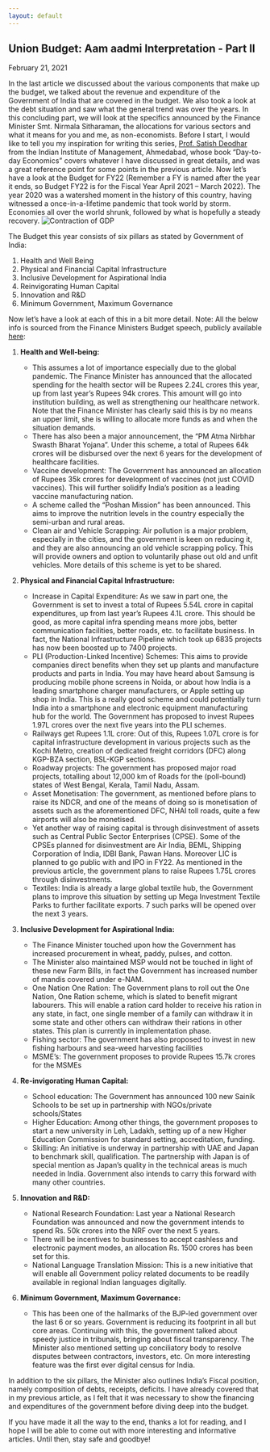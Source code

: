 ```yaml
---
layout: default
---
```

## Union Budget: Aam aadmi Interpretation - Part II
February 21, 2021

In the last article we discussed about the various components that make up the budget, we talked about the revenue and expenditure of the Government of India that are covered in the budget. We also took a look at the debt situation and saw what the general trend was over the years.
In this concluding part, we will look at the specifics announced by the Finance Minister Smt. Nirmala Sitharaman, the allocations for various sectors and what it means for you and me, as non-economists. Before I start, I would like to tell you my inspiration for writing this series, [Prof. Satish Deodhar](https://faculty.iima.ac.in/~satish/) from the Indian Institute of Management, Ahmedabad, whose book “Day-to-day Economics” covers whatever I have discussed in great details, and was a great reference point for some points in the previous article. 
Now let’s have a look at the Budget for FY22 (Remember a FY is named after the year it ends, so Budget FY22 is for the Fiscal Year April 2021 – March 2022).
The year 2020 was a watershed moment in the history of this country, having witnessed a once-in-a-lifetime pandemic that took world by storm. Economies all over the world shrunk, followed by what is hopefully a steady recovery. ![Contraction of GDP](https://www.businesstoday.in/story_image.jsp?img=/images/stories/Newstaffpics/505_010920041422.jpg&caption=) 

The Budget this year consists of six pillars as stated by Government of India:
1.  Health and Well Being
2.  Physical and Financial Capital Infrastructure
3.  Inclusive Development for Aspirational India
4.  Reinvigorating Human Capital
5.  Innovation and R&D
6.  Minimum Government, Maximum Governance

Now let’s have a look at each of this in a bit more detail. Note: All the below info is sourced from the Finance Ministers Budget speech, publicly available [here](https://www.indiabudget.gov.in/doc/Budget_Speech.pdf):

1.  **Health and Well-being:** 
    - This assumes a lot of importance especially due to the global pandemic. The Finance Minister has announced that the allocated spending for the health sector will be Rupees 2.24L crores this year, up from last year’s Rupees 94k crores. This amount will go into institution building, as well as strengthening our healthcare network. Note that the Finance Minister has clearly said this is by no means an upper limit, she is willing to allocate more funds as and when the situation demands.
    - There has also been a major announcement, the “PM Atma Nirbhar Swasth Bharat Yojana”. Under this scheme, a total of Rupees 64k crores will be disbursed over the next 6 years for the development of healthcare facilities.
    - Vaccine development: The Government has announced an allocation of Rupees 35k crores for development of vaccines (not just COVID vaccines). This will further solidify India’s position as a leading vaccine manufacturing nation.
    - A scheme called the “Poshan Mission” has been announced. This aims to improve the nutrition levels in the country especially the semi-urban and rural areas.
    - Clean air and Vehicle Scrapping: Air pollution is a major problem, especially in the cities, and the government is keen on reducing it, and they are also announcing an old vehicle scrapping policy. This will provide owners and option to voluntarily phase out old and unfit vehicles. More details of this scheme is yet to be shared.

2. **Physical and Financial Capital Infrastructure:**
    - Increase in Capital Expenditure: As we saw in part one, the Government is set to invest a total of Rupees 5.54L crore in capital expenditures, up from last year’s Rupees 4.1L crore. This should be good, as more capital infra spending means more jobs, better communication facilities, better roads, etc. to facilitate business. In fact, the National Infrastructure Pipeline which took up 6835 projects has now been boosted up to 7400 projects.
    - PLI (Production-Linked Incentive) Schemes: This aims to provide companies direct benefits when they set up plants and manufacture products and parts in India. You may have heard about Samsung is producing mobile phone screens in Noida, or about how India is a leading smartphone charger manufacturers, or Apple setting up shop in India. This is a really good scheme and could potentially turn India into a smartphone and electronic equipment manufacturing hub for the world. The Government has proposed to invest Rupees 1.97L crores over the next five years into the PLI schemes.
    - Railways get Rupees 1.1L crore: Out of this, Rupees 1.07L crore is for capital infrastructure development in various projects such as the Kochi Metro, creation of dedicated freight corridors (DFC) along KGP-BZA section, BSL-KGP sections.
    - Roadway projects: The government has proposed major road projects, totalling about 12,000 km of Roads for the (poll-bound) states of West Bengal, Kerala, Tamil Nadu, Assam.
    - Asset Monetisation: The government, as mentioned before plans to raise its NDCR, and one of the means of doing so is monetisation of assets such as the aforementioned DFC, NHAI toll roads, quite a few airports will also be monetised.
    - Yet another way of raising capital is through disinvestment of assets such as Central Public Sector Enterprises (CPSE). Some of the CPSEs planned for disinvestment are Air India, BEML, Shipping Corporation of India, IDBI Bank, Pawan Hans. Moreover LIC is planned to go public with and IPO in FY22. As mentioned in the previous article, the government plans to raise Rupees 1.75L crores through disinvestments.
    - Textiles: India is already a large global textile hub, the Government plans to improve this situation by setting up Mega Investment Textile Parks to further facilitate exports. 7 such parks will be opened over the next 3 years.

3.  **Inclusive Development for Aspirational India:**
    - The Finance Minister touched upon how the Government has increased procurement in wheat, paddy, pulses, and cotton.
    - The Minister also maintained MSP would not be touched in light of these new Farm Bills, in fact the Government has increased number of mandis covered under e-NAM.
    - One Nation One Ration: The Government plans to roll out the One Nation, One Ration scheme, which is slated to benefit migrant labourers. This will enable a ration card holder to receive his ration in any state, in fact, one single member of a family can withdraw it in some state and other others can withdraw their rations in other states. This plan is currently in implementation phase.
    - Fishing sector: The government has also proposed to invest in new fishing harbours and sea-weed harvesting facilities
    - MSME’s: The government proposes to provide Rupees 15.7k crores for the MSMEs

4. **Re-invigorating Human Capital:**
    - School education: The Government has announced 100 new Sainik Schools to be set up in partnership with NGOs/private schools/States
    - Higher Education: Among other things, the government proposes to start a new university in Leh, Ladakh, setting up of a new Higher Education Commission for standard setting, accreditation, funding.
    - Skilling: An initiative is underway in partnership with UAE and Japan to benchmark skill, qualification. The partnership with Japan is of special mention as Japan’s quality in the technical areas is much needed in India. Government also intends to carry this forward with many other countries.

5.  **Innovation and R&D:**
    - National Research Foundation: Last year a National Research Foundation was announced and now the government intends to spend Rs. 50k crores into the NRF over the next 5 years.
    - There will be incentives to businesses to accept cashless and electronic payment modes, an allocation Rs. 1500 crores has been set for this.
    - National Language Translation Mission: This is a new initiative that will enable all Government policy related documents to be readily available in regional Indian languages digitally.

6. **Minimum Government, Maximum Governance:**
    - This has been one of the hallmarks of the BJP-led government over the last 6 or so years. Government is reducing its footprint in all but core areas. Continuing with this, the government talked about speedy justice in tribunals, bringing about fiscal transparency. The Minister also mentioned setting up conciliatory body to resolve disputes between contractors, investors, etc. On more interesting feature was the first ever digital census for India.


In addition to the six pillars, the Minister also outlines India’s Fiscal position, namely composition of debts, receipts, deficits. I have already covered that in my previous article, as I felt that it was necessary to show the financing and expenditures of the government before diving deep into the budget.

If you have made it all the way to the end, thanks a lot for reading, and I hope I will be able to come out with more interesting and informative articles. Until then, stay safe and goodbye!
